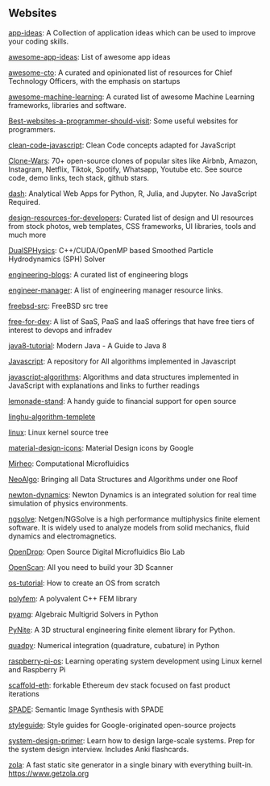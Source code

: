 ## Websites
[app-ideas](https://github.com/florinpop17/app-ideas): A Collection of application ideas which can be used to improve your coding skills.

[awesome-app-ideas](https://github.com/tastejs/awesome-app-ideas): List of awesome app ideas

[awesome-cto](https://github.com/kuchin/awesome-cto): A curated and opinionated list of resources for Chief Technology Officers, with the emphasis on startups

[awesome-machine-learning](https://github.com/josephmisiti/awesome-machine-learning): A curated list of awesome Machine Learning frameworks, libraries and software.

[Best-websites-a-programmer-should-visit](https://github.com/sdmg15/Best-websites-a-programmer-should-visit): Some useful websites for programmers.

[clean-code-javascript](https://github.com/ryanmcdermott/clean-code-javascript): Clean Code concepts adapted for JavaScript

[Clone-Wars](https://github.com/GorvGoyl/Clone-Wars): 70+ open-source clones of popular sites like Airbnb, Amazon, Instagram, Netflix, Tiktok, Spotify, Whatsapp, Youtube etc. See source code, demo links, tech stack, github stars.

[dash](https://github.com/plotly/dash): Analytical Web Apps for Python, R, Julia, and Jupyter. No JavaScript Required.

[design-resources-for-developers](https://github.com/bradtraversy/design-resources-for-developers): Curated list of design and UI resources from stock photos, web templates, CSS frameworks, UI libraries, tools and much more

[DualSPHysics](https://github.com/DualSPHysics/DualSPHysics): C++/CUDA/OpenMP based Smoothed Particle Hydrodynamics (SPH) Solver

[engineering-blogs](https://github.com/kilimchoi/engineering-blogs): A curated list of engineering blogs

[engineer-manager](https://github.com/ryanburgess/engineer-manager): A list of engineering manager resource links.

[freebsd-src](https://github.com/freebsd/freebsd-src): FreeBSD src tree 

[free-for-dev](https://github.com/ripienaar/free-for-dev): A list of SaaS, PaaS and IaaS offerings that have free tiers of interest to devops and infradev

[java8-tutorial](https://github.com/winterbe/java8-tutorial): Modern Java - A Guide to Java 8

[Javascript](https://github.com/TheAlgorithms/Javascript): A repository for All algorithms implemented in Javascript

[javascript-algorithms](https://github.com/trekhleb/javascript-algorithms): Algorithms and data structures implemented in JavaScript with explanations and links to further readings

[lemonade-stand](https://github.com/nayafia/lemonade-stand): A handy guide to financial support for open source

[linghu-algorithm-templete](https://github.com/ninechapter-algorithm/linghu-algorithm-templete)

[linux](https://github.com/torvalds/linux): Linux kernel source tree

[material-design-icons](https://github.com/google/material-design-icons): Material Design icons by Google

[Mirheo](https://github.com/cselab/Mirheo): Computational Microfluidics

[NeoAlgo](https://github.com/TesseractCoding/NeoAlgo): Bringing all Data Structures and Algorithms under one Roof

[newton-dynamics](https://github.com/MADEAPPS/newton-dynamics): Newton Dynamics is an integrated solution for real time simulation of physics environments.

[ngsolve](https://github.com/NGSolve/ngsolve): Netgen/NGSolve is a high performance multiphysics finite element software. It is widely used to analyze models from solid mechanics, fluid dynamics and electromagnetics.

[OpenDrop](https://github.com/GaudiLabs/OpenDrop): Open Source Digital Microfluidics Bio Lab

[OpenScan](https://github.com/OpenScanEu/OpenScan): All you need to build your 3D Scanner

[os-tutorial](https://github.com/cfenollosa/os-tutorial): How to create an OS from scratch

[polyfem](https://github.com/polyfem/polyfem): A polyvalent C++ FEM library

[pyamg](https://github.com/pyamg/pyamg): Algebraic Multigrid Solvers in Python

[PyNite](https://github.com/JWock82/PyNite): A 3D structural engineering finite element library for Python.

[quadpy](https://github.com/nschloe/quadpy): Numerical integration (quadrature, cubature) in Python

[raspberry-pi-os](https://github.com/s-matyukevich/raspberry-pi-os): Learning operating system development using Linux kernel and Raspberry Pi

[scaffold-eth](https://github.com/austintgriffith/scaffold-eth):  forkable Ethereum dev stack focused on fast product iterations

[SPADE](https://github.com/NVlabs/SPADE): Semantic Image Synthesis with SPADE

[styleguide](https://github.com/google/styleguide): Style guides for Google-originated open-source projects

[system-design-primer](https://github.com/donnemartin/system-design-primer): Learn how to design large-scale systems. Prep for the system design interview. Includes Anki flashcards.

[zola](https://github.com/getzola/zola): A fast static site generator in a single binary with everything built-in. https://www.getzola.org

